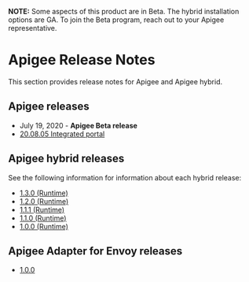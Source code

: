 **NOTE:** Some aspects of this product are in Beta. The hybrid installation
options are GA. To join the Beta program, reach out to your Apigee
representative.

#  Apigee Release Notes

This section provides release notes for Apigee and Apigee hybrid.

##  Apigee releases

  * July 19, 2020 - **Apigee Beta release**
  * [ 20.08.05 Integrated portal ](/apigee/docs/release/notes/200805-apigee-integrated-portal-release-notes)

##  Apigee hybrid releases

See the following information for information about each hybrid release:

  * [ 1.3.0 (Runtime) ](/apigee/docs/release/notes/130-hybrid-runtime-release-notes)
  * [ 1.2.0 (Runtime) ](/apigee/docs/release/notes/120-hybrid-runtime-release-notes)
  * [ 1.1.1 (Runtime) ](/apigee/docs/release/notes/111-hybrid-runtime-release-notes)
  * [ 1.1.0 (Runtime) ](/apigee/docs/release/notes/110-hybrid-runtime-release-notes)
  * [ 1.0.0 (Runtime) ](/apigee/docs/release/notes/100-hybrid-runtime-release-notes)

##  Apigee Adapter for Envoy releases

  * [ 1.0.0 ](/apigee/docs/release/notes/100-envoy-adapter-release-notes)

